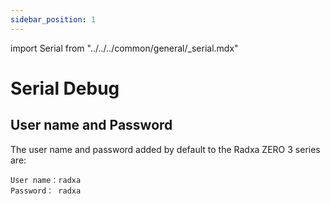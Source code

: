 ```yaml
---
sidebar_position: 1
---
```


import Serial from "../../../common/general/\_serial.mdx"

# Serial Debug

## User name and Password

The user name and password added by default to the Radxa ZERO 3 series are:

```
User name：radxa
Password： radxa
```

<Serial platform="rk" />
